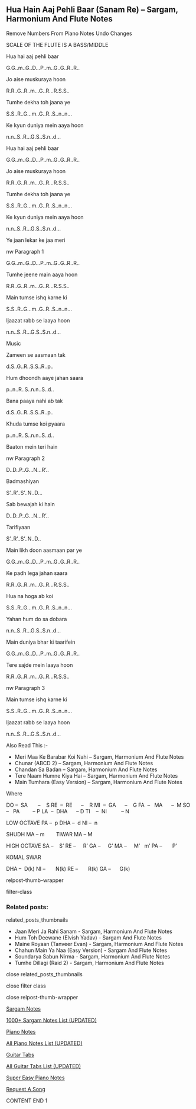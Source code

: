 
## Hua Hain Aaj Pehli Baar (Sanam Re) – Sargam, Harmonium And Flute Notes

Remove Numbers From Piano Notes
Undo Changes

SCALE OF THE FLUTE IS A BASS/MIDDLE

Hua hai aaj pehli baar

G.G..m..G..D…P..m..G..G..R..R..

Jo aise muskuraya hoon

R.R..G..R..m…G..R…R.S.S..

Tumhe dekha toh jaana ye

S.S..R..G…m..G..R..S..n..n…

Ke kyun duniya mein aaya hoon

n.n..S..R…G.S..S.n..d…

Hua hai aaj pehli baar

G.G..m..G..D…P..m..G..G..R..R..

Jo aise muskuraya hoon

R.R..G..R..m…G..R…R.S.S..

Tumhe dekha toh jaana ye

S.S..R..G…m..G..R..S..n..n…

Ke kyun duniya mein aaya hoon

n.n..S..R…G.S..S.n..d…

Ye jaan lekar ke jaa meri

nw Paragraph 1

G.G..m..G..D…P..m..G..G..R..R..

Tumhe jeene main aaya hoon

R.R..G..R..m…G..R…R.S.S..

Main tumse ishq karne ki

S.S..R..G…m..G..R..S..n..n…

Ijaazat rabb se laaya hoon

n.n..S..R…G.S..S.n..d…

Music

Zameen se aasmaan tak

d.S..G..R..S.S..R..p..

Hum dhoondh aaye jahan saara

p..n..R..S..n.n..S..d..

Bana paaya nahi ab tak

d.S..G..R..S.S..R..p..

Khuda tumse koi pyaara

p..n..R..S..n.n..S..d..

Baaton mein teri hain

nw Paragraph 2

D..D..P..G…N…R’..

Badmashiyan

S’..R’..S’..N..D…

Sab bewajah ki hain

D..D..P..G…N…R’..

Tarifiyaan

S’..R’..S’..N..D..

Main likh doon aasmaan par ye

G.G..m..G..D…P..m..G..G..R..R..

Ke padh lega jahan saara

R.R..G..R..m…G..R…R.S.S..

Hua na hoga ab koi

S.S..R..G…m..G..R..S..n..n…

Yahan hum do sa dobara

n.n..S..R…G.S..S.n..d…

Main duniya bhar ki taarifein

G.G..m..G..D…P..m..G..G..R..R..

Tere sajde mein laaya hoon

R.R..G..R..m…G..R…R.S.S..

nw Paragraph 3

Main tumse ishq karne ki

S.S..R..G…m..G..R..S..n..n…

Ijaazat rabb se laaya hoon

n.n..S..R…G.S..S.n..d…

Also Read This :-

* Meri Maa Ke Barabar Koi Nahi – Sargam, Harmonium And Flute Notes
* Chunar (ABCD 2) – Sargam, Harmonium And Flute Notes
* Chandan Sa Badan – Sargam, Harmonium And Flute Notes
* Tere Naam Humne Kiya Hai – Sargam, Harmonium And Flute Notes
* Main Tumhara (Easy Version) – Sargam, Harmonium And Flute Notes

Where

DO –  SA       –    S
RE  –  RE      –    R
MI  –  GA      –    G
FA  –   MA      –  M
SO  –   PA         – P
LA  –  DHA      – D
TI    –  NI          – N

LOW OCTAVE
PA –  p
DHA –  d
NI –  n

SHUDH MA – m        TIWAR MA – M

HIGH OCTAVE
SA –    S’
RE –     R’
GA –     G’
MA –     M’   m’
PA –       P’

KOMAL SWAR

DHA –  D(k)
NI –       N(k)
RE –       R(k)
GA –      G(k)

relpost-thumb-wrapper

filter-class

### Related posts:

related_posts_thumbnails

* Jaan Meri Ja Rahi Sanam - Sargam, Harmonium And Flute Notes
* Hum Toh Deewane (Elvish Yadav) - Sargam And Flute Notes
* Maine Royaan (Tanveer Evan) - Sargam, Harmonium And Flute Notes
* Chahun Main Ya Naa (Easy Version) - Sargam And Flute Notes
* Soundarya Sabun Nirma - Sargam, Harmonium And Flute Notes
* Tumhe Dillagi (Raid 2) - Sargam, Harmonium And Flute Notes

close related_posts_thumbnails

close filter class

close relpost-thumb-wrapper

[Sargam Notes](https://www.notationsworld.com/sargam-notes.html)

[1000+ Sargam Notes List (UPDATED)](https://www.notationsworld.com/all-songs-list-sargam-notes.html)

[Piano Notes](https://www.notationsworld.com/piano-notes.html)

[All Piano Notes List (UPDATED)](https://www.notationsworld.com/all-songs-list-piano-notes.html)

[Guitar Tabs](https://www.notationsworld.com/guitar-tabs.html)

[All Guitar Tabs List (UPDATED)](https://www.notationsworld.com/all-songs-list-guitar-tabs.html)

[Super Easy Piano Notes](https://studywall.in/)

[Request A Song](https://www.notationsworld.com/request-a-song.html)

CONTENT END 1

